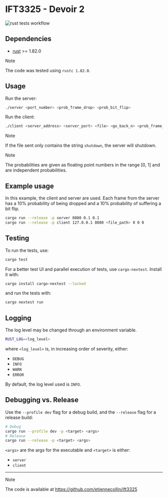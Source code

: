 # IFT3325 - Devoir 2

![rust tests workflow](https://github.com/etiennecollin/ift3325/actions/workflows/rust.yml/badge.svg)

## Dependencies

- [rust](https://www.rust-lang.org/tools/install) >= 1.82.0

> [!NOTE]
> The code was tested using `rustc 1.82.0`.

## Usage

Run the server:

```bash
./server <port_number> <prob_frame_drop> <prob_bit_flip>
```

Run the client:

```bash
./client <server_address> <server_port> <file> <go_back_n> <prob_frame_drop> <prob_bit_flip>
```

> [!NOTE]
> If the file sent only contains the string `shutdown`, the server will shutdown.

> [!NOTE]
> The probabilities are given as floating point numbers in the range [0, 1]
> and are independent probabilities.

<!-- Run the tunnel: -->
<!---->
<!-- ```bash -->
<!-- ./tunnel <in_port> <out_address> <out_port> <prob_frame_drop> <prob_bit_flip> -->
<!-- ``` -->
<!---->
<!-- > [!NOTE] -->
<!-- > The tunnel allows the simulation of a noisy environment where frames -->
<!-- > might be dropped or suffer bit flips. The probabilities in the arguments are -->
<!-- > values in the range \[0, 1\] and are independant. Every frame, in any direction, -->
<!-- > has a probability of being dropped. If it is not dropped, the second -->
<!-- > probability is used to determine if a bit is flipped in the frame. -->

## Example usage

In this example, the client and server are used. Each frame from the server
has a 10% probability of being dropped and a 10% probability of suffering a
bit flip.

```bash
cargo run --release -p server 8080 0.1 0.1
cargo run --release -p client 127.0.0.1 8080 <file_path> 0 0 0
```

## Testing

To run the tests, use:

```bash
cargo test
```

For a better test UI and parallel execution of tests, use `cargo-nextest`.
Install it with:

```bash
cargo install cargo-nextest --locked
```

and run the tests with:

```bash
cargo nextest run
```

## Logging

The log level may be changed through an environment variable.

```bash
RUST_LOG=<log_level>
```

where `<log_level>` is, in increasing order of severity, either:

- `DEBUG`
- `INFO`
- `WARN`
- `ERROR`

By default, the log level used is `INFO`.

## Debugging vs. Release

Use the `--profile dev` flag for a debug build, and the `--release` flag for a release build:

```bash
# Debug
cargo run --profile dev -p <target> <args>
# Release
cargo run --release -p <target> <args>
```

`<args>` are the args for the executable and `<target>` is either:

- `server`
- `client`

---

> [!NOTE]
> The code is available at https://github.com/etiennecollin/ift3325
